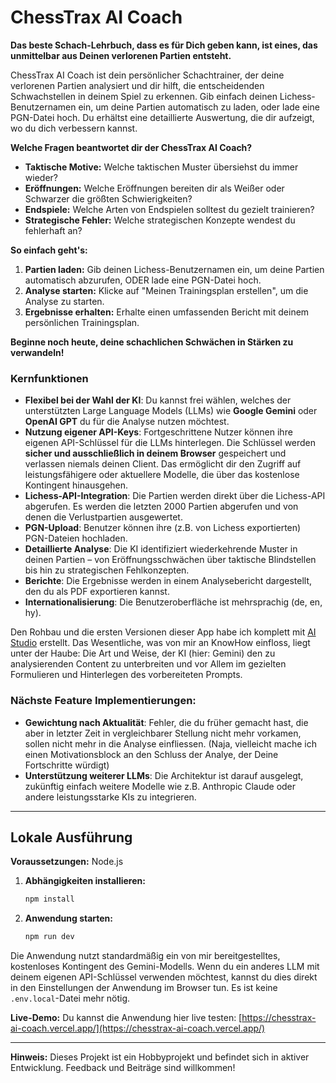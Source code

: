# ChessTrax AI Coach

**Das beste Schach-Lehrbuch, dass es für Dich geben kann, ist eines, das unmittelbar aus Deinen verlorenen Partien entsteht.**

ChessTrax AI Coach ist dein persönlicher Schachtrainer, der deine verlorenen Partien analysiert und dir hilft, die entscheidenden Schwachstellen in deinem Spiel zu erkennen. Gib einfach deinen Lichess-Benutzernamen ein, um deine Partien automatisch zu laden, oder lade eine PGN-Datei hoch. Du erhältst eine detaillierte Auswertung, die dir aufzeigt, wo du dich verbessern kannst.

**Welche Fragen beantwortet dir der ChessTrax AI Coach?**

*   **Taktische Motive:** Welche taktischen Muster übersiehst du immer wieder?
*   **Eröffnungen:** Welche Eröffnungen bereiten dir als Weißer oder Schwarzer die größten Schwierigkeiten?
*   **Endspiele:** Welche Arten von Endspielen solltest du gezielt trainieren?
*   **Strategische Fehler:** Welche strategischen Konzepte wendest du fehlerhaft an?

**So einfach geht's:**

1.  **Partien laden:** Gib deinen Lichess-Benutzernamen ein, um deine Partien automatisch abzurufen, ODER lade eine PGN-Datei hoch.
2.  **Analyse starten:** Klicke auf "Meinen Trainingsplan erstellen", um die Analyse zu starten.
3.  **Ergebnisse erhalten:** Erhalte einen umfassenden Bericht mit deinem persönlichen Trainingsplan.

**Beginne noch heute, deine schachlichen Schwächen in Stärken zu verwandeln!**

### Kernfunktionen

- **Flexibel bei der Wahl der KI**: Du kannst frei wählen, welches der unterstützten Large Language Models (LLMs) wie **Google Gemini** oder **OpenAI GPT** du für die Analyse nutzen möchtest.
- **Nutzung eigener API-Keys**: Fortgeschrittene Nutzer können ihre eigenen API-Schlüssel für die LLMs hinterlegen. Die Schlüssel werden **sicher und ausschließlich in deinem Browser** gespeichert und verlassen niemals deinen Client. Das ermöglicht dir den Zugriff auf leistungsfähigere oder aktuellere Modelle, die über das kostenlose Kontingent hinausgehen.
- **Lichess-API-Integration**: Die Partien werden direkt über die Lichess-API abgerufen. Es werden die letzten 2000 Partien abgerufen und von denen die Verlustpartien ausgewertet.
- **PGN-Upload**: Benutzer können ihre (z.B. von Lichess exportierten) PGN-Dateien hochladen.
- **Detaillierte Analyse**: Die KI identifiziert wiederkehrende Muster in deinen Partien – von Eröffnungsschwächen über taktische Blindstellen bis hin zu strategischen Fehlkonzepten.
- **Berichte**: Die Ergebnisse werden in einem Analysebericht dargestellt, den du als PDF exportieren kannst.
- **Internationalisierung**: Die Benutzeroberfläche ist mehrsprachig (de, en, hy).

Den Rohbau und die ersten Versionen dieser App habe ich komplett mit [AI Studio](https://aistudio.google.com/) erstellt. Das Wesentliche, was von mir an KnowHow einfloss, liegt unter der Haube: Die Art und Weise, der KI (hier: Gemini) den zu analysierenden Content zu unterbreiten und vor Allem im gezielten Formulieren und Hinterlegen des vorbereiteten Prompts.

### Nächste Feature Implementierungen:

- **Gewichtung nach Aktualität**: Fehler, die du früher gemacht hast, die aber in letzter Zeit in vergleichbarer Stellung nicht mehr vorkamen, sollen nicht mehr in die Analyse einfliessen. (Naja, vielleicht mache ich einen Motivationsblock an den Schluss der Analye, der Deine Fortschritte würdigt)
- **Unterstützung weiterer LLMs**: Die Architektur ist darauf ausgelegt, zukünftig einfach weitere Modelle wie z.B. Anthropic Claude oder andere leistungsstarke KIs zu integrieren.

---

## Lokale Ausführung

**Voraussetzungen:** Node.js

1.  **Abhängigkeiten installieren:**
    ```bash
    npm install
    ```
2.  **Anwendung starten:**
    ```bash
    npm run dev
    ```
Die Anwendung nutzt standardmäßig ein von mir bereitgestelltes, kostenloses Kontingent des Gemini-Modells. Wenn du ein anderes LLM mit deinem eigenen API-Schlüssel verwenden möchtest, kannst du dies direkt in den Einstellungen der Anwendung im Browser tun. Es ist keine `.env.local`-Datei mehr nötig.

**Live-Demo:** Du kannst die Anwendung hier live testen: [https://chesstrax-ai-coach.vercel.app/](https://chesstrax-ai-coach.vercel.app/)

---

**Hinweis:** Dieses Projekt ist ein Hobbyprojekt und befindet sich in aktiver Entwicklung. Feedback und Beiträge sind willkommen!
